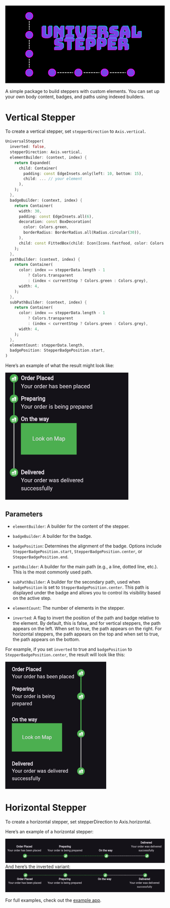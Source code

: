 <div align="center">

![](previews/banner.png)

</div>

A simple package to build steppers with custom elements. You can set up your own body content, badges, and paths using indexed builders.

# Vertical Stepper
To create a vertical stepper, set `stepperDirection` to `Axis.vertical`.

```dart
UniversalStepper(
  inverted: false,
  stepperDirection: Axis.vertical,
  elementBuilder: (context, index) {
    return Expanded(
      child: Container(
        padding: const EdgeInsets.only(left: 10, bottom: 15),
        child: ... // your element
      ),
    );
  },
  badgeBuilder: (context, index) {
    return Container(
      width: 30,
      padding: const EdgeInsets.all(6),
      decoration: const BoxDecoration(
        color: Colors.green,
        borderRadius: BorderRadius.all(Radius.circular(30)),
      ),
      child: const FittedBox(child: Icon(Icons.fastfood, color: Colors.white)),
    );
  },
  pathBuilder: (context, index) {
    return Container(
      color: index == stepperData.length - 1
          ? Colors.transparent
          : (index < currentStep ? Colors.green : Colors.grey),
      width: 4,
    );
  },
  subPathBuilder: (context, index) {
    return Container(
      color: index == stepperData.length - 1
          ? Colors.transparent
          : (index < currentStep ? Colors.green : Colors.grey),
      width: 4,
    );
  },
  elementCount: stepperData.length,
  badgePosition: StepperBadgePosition.start,
)
```
Here’s an example of what the result might look like:

<img src="previews/vertical_stepper_start_aligment.png" height="400"/>

## Parameters

- `elementBuilder`: A builder for the content of the stepper.

- `badgeBuilder`: A builder for the badge.

- `badgePosition`: Determines the alignment of the badge. Options include `StepperBadgePosition.start`, `StepperBadgePosition.center`, or `StepperBadgePosition.end`.

- `pathBuilder`: A builder for the main path (e.g., a line, dotted line, etc.). This is the most commonly used path.

- `subPathBuilder`: A builder for the secondary path, used when `badgePosition` is set to `StepperBadgePosition.center`. This path is displayed under the badge and allows you to control its visibility based on the active step.

- `elementCount`: The number of elements in the stepper.

- `inverted`: A flag to invert the position of the path and badge relative to the element. By default, this is false, and for vertical steppers, the path appears on the left. When set to true, the path appears on the right. For horizontal steppers, the path appears on the top and when set to true, the path appears on the bottom.

For example, if you set `inverted` to true and `badgePosition` to `StepperBadgePosition.center`, the result will look like this:

<img src="previews/vertical_stepper_center_aligment_inverted.png" height="400"/>

# Horizontal Stepper
To create a horizontal stepper, set stepperDirection to Axis.horizontal.

Here’s an example of a horizontal stepper:

<img src="previews/horizontal_stepper_center_aligment.png"/>
And here’s the inverted variant:

<img src="previews/horizontal_stepper_center_aligment_inverted.png"/>

For full examples, check out the [example app](https://github.com/ArturLevchuk/universal_stepper/tree/master/example).